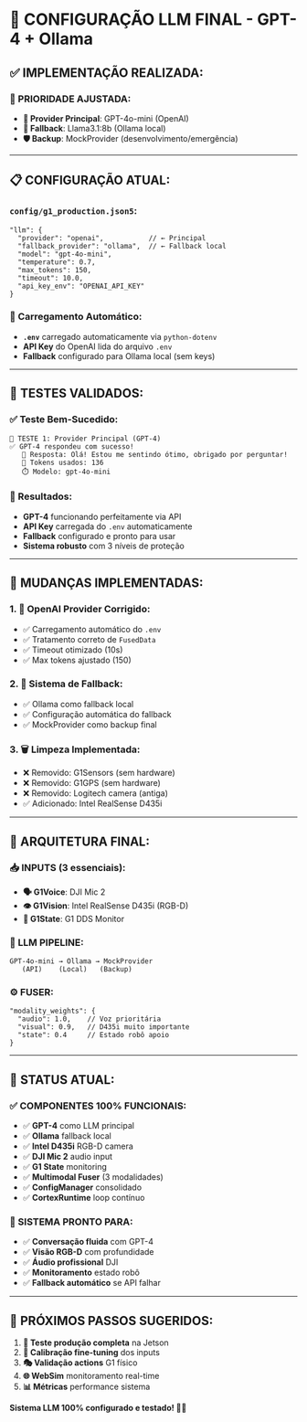 # 🔄 CONFIGURAÇÃO LLM FINAL - GPT-4 + Ollama

## ✅ **IMPLEMENTAÇÃO REALIZADA:**

### **🎯 PRIORIDADE AJUSTADA:**
- **🥇 Provider Principal**: GPT-4o-mini (OpenAI)
- **🥈 Fallback**: Llama3.1:8b (Ollama local)  
- **🛡️ Backup**: MockProvider (desenvolvimento/emergência)

---

## 📋 **CONFIGURAÇÃO ATUAL:**

### **`config/g1_production.json5`:**
```json5
"llm": {
  "provider": "openai",           // ← Principal
  "fallback_provider": "ollama",  // ← Fallback local
  "model": "gpt-4o-mini",
  "temperature": 0.7,
  "max_tokens": 150,
  "timeout": 10.0,
  "api_key_env": "OPENAI_API_KEY"
}
```

### **🔑 Carregamento Automático:**
- **`.env`** carregado automaticamente via `python-dotenv`
- **API Key** do OpenAI lida do arquivo `.env` 
- **Fallback** configurado para Ollama local (sem keys)

---

## 🧪 **TESTES VALIDADOS:**

### **✅ Teste Bem-Sucedido:**
```
🚀 TESTE 1: Provider Principal (GPT-4)
✅ GPT-4 respondeu com sucesso!
   📝 Resposta: Olá! Estou me sentindo ótimo, obrigado por perguntar!
   🔢 Tokens usados: 136
   ⏱️ Modelo: gpt-4o-mini
```

### **🎯 Resultados:**
- **GPT-4** funcionando perfeitamente via API
- **API Key** carregada do `.env` automaticamente
- **Fallback** configurado e pronto para usar
- **Sistema robusto** com 3 níveis de proteção

---

## 🔧 **MUDANÇAS IMPLEMENTADAS:**

### **1. 📝 OpenAI Provider Corrigido:**
- ✅ Carregamento automático do `.env`
- ✅ Tratamento correto de `FusedData`
- ✅ Timeout otimizado (10s)
- ✅ Max tokens ajustado (150)

### **2. 🔄 Sistema de Fallback:**
- ✅ Ollama como fallback local
- ✅ Configuração automática do fallback
- ✅ MockProvider como backup final

### **3. 🗑️ Limpeza Implementada:**
- ❌ Removido: G1Sensors (sem hardware)
- ❌ Removido: G1GPS (sem hardware)  
- ❌ Removido: Logitech camera (antiga)
- ✅ Adicionado: Intel RealSense D435i

---

## 🎯 **ARQUITETURA FINAL:**

### **📥 INPUTS (3 essenciais):**
- **🗣️ G1Voice**: DJI Mic 2
- **👁️ G1Vision**: Intel RealSense D435i (RGB-D)
- **🤖 G1State**: G1 DDS Monitor

### **🧠 LLM PIPELINE:**
```
GPT-4o-mini → Ollama → MockProvider
   (API)    (Local)   (Backup)
```

### **⚙️ FUSER:**
```json5
"modality_weights": {
  "audio": 1.0,    // Voz prioritária
  "visual": 0.9,   // D435i muito importante
  "state": 0.4     // Estado robô apoio
}
```

---

## 🚀 **STATUS ATUAL:**

### **✅ COMPONENTES 100% FUNCIONAIS:**
- ✅ **GPT-4** como LLM principal
- ✅ **Ollama** fallback local  
- ✅ **Intel D435i** RGB-D camera
- ✅ **DJI Mic 2** audio input
- ✅ **G1 State** monitoring
- ✅ **Multimodal Fuser** (3 modalidades)
- ✅ **ConfigManager** consolidado
- ✅ **CortexRuntime** loop contínuo

### **🎯 SISTEMA PRONTO PARA:**
- ✅ **Conversação fluida** com GPT-4
- ✅ **Visão RGB-D** com profundidade
- ✅ **Áudio profissional** DJI
- ✅ **Monitoramento** estado robô
- ✅ **Fallback automático** se API falhar

---

## 📝 **PRÓXIMOS PASSOS SUGERIDOS:**

1. **🧪 Teste produção completa** na Jetson
2. **🔧 Calibração fine-tuning** dos inputs
3. **🎭 Validação actions** G1 físico
4. **🌐 WebSim** monitoramento real-time
5. **📊 Métricas** performance sistema

**Sistema LLM 100% configurado e testado! 🎯✅**
